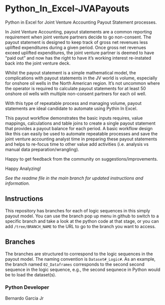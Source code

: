 # Python_In_Excel-JVAPayouts
Python in Excel for Joint Venture Accounting Payout Statement processes.  

In Joint Venture Accounting, payout statements are a common reporting requirement when joint venture partners decide to go non-consent. 
The payout statement is designed to keep track of gross net revenues less uplifted expenditures during a given period. Once gross net revenues exceed uplifted expenditures, the joint venture partner is deemed to have “paid out” and now has the right to have it’s working interest re-instated back into the joint venture deck.

Whilst the payout statement is a simple mathematical model, the complications with payout statements in the JV world is volume, especially for onshore oil wells in the North American region. 
It’s not uncommon where the operator is required to calculate payout statements for at least 50 onshore oil wells with multiple non-consent partners for each oil well.

With this type of repeatable process and managing volume, payout statements are ideal candidate to automate using Pythin In Excel.

This payout workflow demonstrates the basic inputs requires, value mappings, calculations and table joins to create a single payout statement that provides a payout balance for each period. 
A basic workflow design like this can easily be used to automate repeatable processes and save the joint venture accounting analyst time in preparing these payout statements and helps to re-focus time to other value add activities (i.e. analysis vs manual data preparation/wrangling).

Happy to get feedback from the community on suggestions/improvements.

Happy Analyzing!

_See the readme file in the main branch for updated instructions and information._
## Instructions
This repository has branches for each of logic sequences in this simply payout model. You can use the branch pop up menu in github to switch to a specific branch and take a look at the python code at that stage, or you can add `/tree/BRANCH_NAME` to the URL to go to the branch you want to access.

## Branches
The branches are structured to correspond to the logic sequences in the payout model. The naming convention is `Dataset#_Logic#`. As an example, the branch named `02_Dataframes` corresponds to the second second sequence in the logic sequence, e.g., the second sequnece in Python would be to load the dataset(s).  


### Python Developer
Bernardo Garcia Jr
